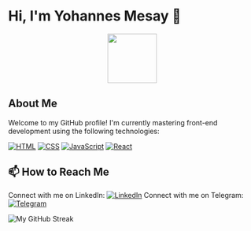 # Hi, I'm Yohannes Mesay 👋
<div id="header" align="center">
  <img src="https://media.giphy.com/media/M9gbBd9nbDrOTu1Mqx/giphy.gif" width="100"/>
</div>

## About Me
Welcome to my GitHub profile! I'm currently mastering front-end development using the following technologies:

[![HTML](https://img.shields.io/badge/HTML5-E34F26?logo=html5&logoColor=white)](https://developer.mozilla.org/en-US/docs/Web/Guide/HTML/HTML5)
[![CSS](https://img.shields.io/badge/CSS3-1572B6?logo=css3&logoColor=white)](https://developer.mozilla.org/en-US/docs/Web/CSS)
[![JavaScript](https://img.shields.io/badge/JavaScript-F7DF1E?logo=javascript&logoColor=black)](https://developer.mozilla.org/en-US/docs/Web/JavaScript)
[![React](https://img.shields.io/badge/React-61DAFB?logo=react&logoColor=white)](https://reactjs.org/)

## 📫 How to Reach Me

Connect with me on LinkedIn: [![LinkedIn](https://img.shields.io/badge/LinkedIn-Connect-blue)](https://www.linkedin.com/in/linkedin.com/in/yohanes-mesay-ba4999262/)
Connect with me on Telegram: [![Telegram](https://img.shields.io/badge/Telegram-Follow-blue)](https://t.me/Yuhe5)

![My GitHub Streak](https://github-readme-streak-stats.herokuapp.com/?user=yohannes-mesay&theme=dark)
